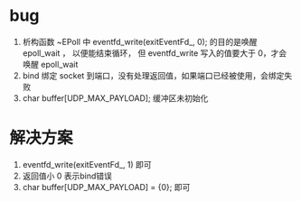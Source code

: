 # bug
1. 析构函数 ~EPoll 中 eventfd_write(exitEventFd_, 0); 的目的是唤醒 epoll_wait ， 以便能结束循环，
   但 eventfd_write 写入的值要大于 0，才会唤醒 epoll_wait
2. bind 绑定 socket 到端口，没有处理返回值，如果端口已经被使用，会绑定失败
3. char buffer[UDP_MAX_PAYLOAD]; 缓冲区未初始化

# 解决方案
1. eventfd_write(exitEventFd_, 1) 即可
2. 返回值小 0 表示bind错误
3. char buffer[UDP_MAX_PAYLOAD] = {0}; 即可